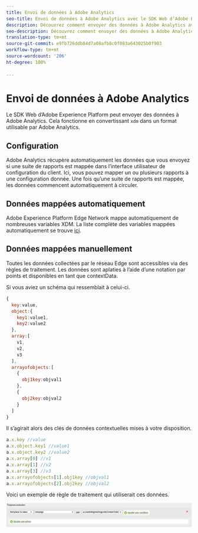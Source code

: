 ```yaml
---
title: Envoi de données à Adobe Analytics
seo-title: Envoi de données à Adobe Analytics avec le SDK Web d’Adobe Experience Platform
description: Découvrez comment envoyer des données à Adobe Analytics avec le SDK Web d’Experience Platform
seo-description: Découvrez comment envoyer des données à Adobe Analytics avec le SDK Web d’Experience Platform
translation-type: tm+mt
source-git-commit: e9fb726ddb84d7a08afb8c0f083a643025b0f903
workflow-type: tm+mt
source-wordcount: '206'
ht-degree: 100%

---
```



# Envoi de données à Adobe Analytics

Le SDK Web d’Adobe Experience Platform peut envoyer des données à Adobe Analytics. Cela fonctionne en convertissant `xdm` dans un format utilisable par Adobe Analytics.

## Configuration

Adobe Analytics récupère automatiquement les données que vous envoyez si une suite de rapports est mappée dans l’interface utilisateur de configuration du client. Ici, vous pouvez mapper un ou plusieurs rapports à une configuration donnée. Une fois qu’une suite de rapports est mappée, les données commencent automatiquement à circuler.

## Données mappées automatiquement

Adobe Experience Platform Edge Network mappe automatiquement de nombreuses variables XDM. La liste complète des variables mappées automatiquement se trouve [ici](../analytics/automatically-mapped-vars.md).

## Données mappées manuellement

Toutes les données collectées par le réseau Edge sont accessibles via des règles de traitement. Les données sont aplaties à l’aide d’une notation par points et disponibles en tant que contextData.

Si vous aviez un schéma qui ressemblait à celui-ci.

```javascript
{
  key:value,
  object:{
    key1:value1,
    key2:value2
  },
  array:[
    v1,
    v2,
    v3
  ],
  arrayofobjects:[
    {
      obj1key:objval1
    },
    {
      obj2key:objval2
    }
  ]
}
```

Il s’agirait alors des clés de données contextuelles mises à votre disposition.

```javascript
a.x.key //value
a.x.object.key1 //value1
a.x.object.key2 //value2
a.x.array[0] //v1
a.x.array[1] //v2
a.x.array[3] //v3
a.x.arrayofobjects[1].obj1key //objval1
a.x.arrayofobjects[2].obj2key //objval2
```

Voici un exemple de règle de traitement qui utiliserait ces données.

![Interface des règles de traitement](../../../assets/edge_analytics_processing_rules.png)
